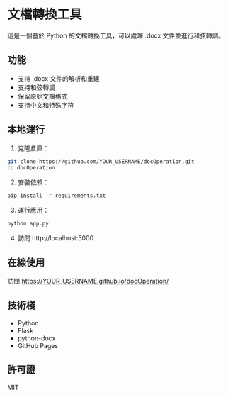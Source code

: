 # 文檔轉換工具

這是一個基於 Python 的文檔轉換工具，可以處理 .docx 文件並進行和弦轉調。

## 功能

- 支持 .docx 文件的解析和重建
- 支持和弦轉調
- 保留原始文檔格式
- 支持中文和特殊字符

## 本地運行

1. 克隆倉庫：
```bash
git clone https://github.com/YOUR_USERNAME/docOperation.git
cd docOperation
```

2. 安裝依賴：
```bash
pip install -r requirements.txt
```

3. 運行應用：
```bash
python app.py
```

4. 訪問 http://localhost:5000

## 在線使用

訪問 https://YOUR_USERNAME.github.io/docOperation/

## 技術棧

- Python
- Flask
- python-docx
- GitHub Pages

## 許可證

MIT 